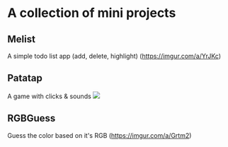 # A collection of mini projects

## Melist
A simple todo list app (add, delete, highlight)
(https://imgur.com/a/YrJKc)

## Patatap
A game with clicks & sounds
![](https://imgur.com/a/fPacd)

## RGBGuess
Guess the color based on it's RGB
(https://imgur.com/a/Grtm2)
